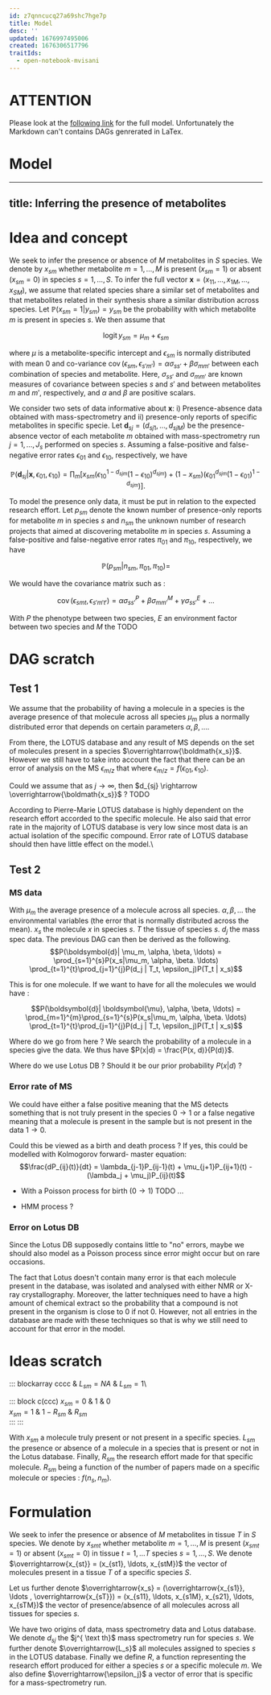 ```yaml
---
id: z7qnncucq27a69shc7hge7p
title: Model
desc: ''
updated: 1676997495006
created: 1676306517796
traitIds:
  - open-notebook-mvisani
---
```


# ATTENTION
Please look at the [following link](https://commons-research.github.io/common_dws_public_storage/anticipated_lotus/model/Metabolites.pdf) for the full model. Unfortunately the Markdown can't contains DAGs genrerated in LaTex. 

# Model 
---
title: Inferring the presence of metabolites
---

# Idea and concept

We seek to infer the presence or absence of $M$ metabolites in $S$
species. We denote by $x_{sm}$ whether metabolite $m=1,\ldots,M$ is
present ($x_{sm}=1$) or absent ($x_{sm}=0$) in species $s=1,\ldots,S$.
To infer the full vector
$\boldsymbol{x}=(x_{11}, \ldots, x_{1M},\ldots,x_{SM})$, we assume that
related species share a similar set of metabolites and that metabolites
related in their synthesis share a similar distribution across species.
Let $\mathbb{P}(x_{sm}=1|y_{sm})=y_{sm}$ be the probability with which
metabolite $m$ is present in species $s$. We then assume that

$$\mathop{\mathrm{logit}}y_{sm} = \mu_m + \epsilon_{sm}$$

where $\mu$ is a metabolite-specific intercept and $\epsilon_{sm}$ is
normally distributed with mean 0 and co-variance
$\mathop{\mathrm{cov}}(\epsilon_{sm},\epsilon_{s'm'})=\alpha \sigma_{ss'} + \beta \sigma_{mm'}$
between each combination of species and metabolite. Here, $\sigma_{ss'}$
and $\sigma_{mm'}$ are known measures of covariance between species $s$
and $s'$ and between metabolites $m$ and $m'$, respectively, and
$\alpha$ and $\beta$ are positive scalars.

We consider two sets of data informative about $\boldsymbol{x}$: i)
Presence-absence data obtained with mass-spectrometry and ii)
presence-only reports of specific metabolites in specific specie. Let
$\boldsymbol{d}_{sj}=(d_{sj1}, \ldots, d_{sjM})$ be the presence-absence
vector of each metabolite $m$ obtained with mass-spectrometry run
$j=1,\ldots,J_s$ performed on species $s$. Assuming a false-positive and
false-negative error rates $\epsilon_{01}$ and $\epsilon_{10}$,
respectively, we have

$$\mathbb{P}(\boldsymbol{d}_{sj}|\boldsymbol{x}, \epsilon_{01}, \epsilon_{10}) = \prod_m \left[ x_{sm}\left(\epsilon_{10}^{1-d_{sjm}}(1-\epsilon_{10})^{d_{sjm}}\right) + (1-x_{sm})\left( \epsilon_{01}^{d_{sjm}}(1-\epsilon_{01})^{1-d_{sjm}}\right)\right].$$

To model the presence only data, it must be put in relation to the
expected research effort. Let $p_{sm}$ denote the known number of
presence-only reports for metabolite $m$ in species $s$ and $n_{sm}$ the
unknown number of research projects that aimed at discovering metabolite
$m$ in species $s$. Assuming a false-positive and false-negative error
rates $\pi_{01}$ and $\pi_{10}$, respectively, we have

$$\mathbb{P}(p_{sm}|n_{sm}, \pi_{01}, \pi_{10}) =$$

We would have the covariance matrix such as :

$$\mathop{\mathrm{cov}}(\epsilon_{smt}, \epsilon_{s'm't'}) = \alpha \sigma_{ss'}^P + \beta \sigma_{mm'}^M + \gamma \sigma_{ss'}^E + \ldots$$

With $P$ the phenotype between two species, $E$ an environment factor
between two species and $M$ the TODO

# DAG scratch

## Test 1

We assume that the probability of having a molecule in a species is the
average presence of that molecule across all species $\mu_m$ plus a
normally distributed error that depends on certain parameters
$\alpha, \beta, \ldots$.

From there, the LOTUS database and any result of MS depends on the set
of molecules present in a species $\overrightarrow{\boldmath{x_s}}$.
However we still have to take into account the fact that there can be an
error of analysis on the MS $\epsilon_{m/z}$ that where
$\epsilon_{m/z} = f(\epsilon_{01}, \epsilon_{10})$.

Could we assume that as $j \rightarrow \infty$, then
$d_{sj} \rightarrow \overrightarrow{\boldmath{x_s}}$ ? TODO

According to Pierre-Marie LOTUS database is highly dependent on the
research effort accorded to the specific molecule. He also said that
error rate in the majority of LOTUS database is very low since most data
is an actual isolation of the specific compound. Error rate of LOTUS
database should then have little effect on the model.\

## Test 2

### MS data

With $\mu_m$ the average presence of a molecule across all species.
$\alpha, \beta, \ldots$ the environmental variables (the error that is
normally distributed across the mean). $x_s$ the molecule $x$ in species
$s$. $T$ the tissue of species $s$. $d_j$ the mass spec data. The
previous DAG can then be derived as the following.
$$P(\boldsymbol{d}| \mu_m, \alpha, \beta, \ldots) = \prod_{s=1}^{s}P(x_s|\mu_m, \alpha, \beta. \ldots) \prod_{t=1}^{t}\prod_{j=1}^{j}P(d_j | T_t, \epsilon_j)P(T_t | x_s)$$

This is for one molecule. If we want to have for all the molecules we
would have :

$$P(\boldsymbol{d}| \boldsymbol{\mu}, \alpha, \beta, \ldots) = \prod_{m=1}^{m}\prod_{s=1}^{s}P(x_s|\mu_m, \alpha, \beta. \ldots) \prod_{t=1}^{t}\prod_{j=1}^{j}P(d_j | T_t, \epsilon_j)P(T_t | x_s)$$

Where do we go from here ? We search the probability of a molecule in a
species give the data. We thus have $P(x|d) = \frac{P(x, d)}{P(d)}$.

Where do we use Lotus DB ? Should it be our prior probability $P(x|d)$ ?

### Error rate of MS

We could have either a false positive meaning that the MS detects
something that is not truly present in the species $0\rightarrow 1$ or a
false negative meaning that a molecule is present in the sample but is
not present in the data $1 \rightarrow 0$.

Could this be viewed as a birth and death process ? If yes, this could
be modelled with Kolmogorov forward- master equation:
$$\frac{dP_{ij}(t)}{dt} = \lambda_{j-1}P_{ij-1}(t) + \mu_{j+1}P_{ij+1}(t) - (\lambda_j + \mu_j)P_{ij}(t)$$

-   With a Poisson process for birth ($0\rightarrow 1$) TODO \...

-   HMM process ?

### Error on Lotus DB

Since the Lotus DB supposedly contains little to \"no\" errors, maybe we
should also model as a Poisson process since error might occur but on
rare occasions.

The fact that Lotus doesn't contain many error is that each molecule
present in the database, was isolated and analysed with either NMR or
X-ray crystallography. Moreover, the latter techniques need to have a
high amount of chemical extract so the probability that a compound is
not present in the organism is close to 0 if not 0. However, not all
entries in the database are made with these techniques so that is why we
still need to account for that error in the model.

# Ideas scratch

::: blockarray
cccc & $L_{sm} = NA$ & $L_{sm} = 1$\

::: block
c(ccc) $x_{sm}=0$ & $1$ & $0$\
$x_{sm}=1$ & $1-R_{sm}$ & $R_{sm}$\
:::
:::

With $x_{sm}$ a molecule truly present or not present in a specific
species. $L_{sm}$ the presence or absence of a molecule in a species
that is present or not in the Lotus database. Finally, $R_{sm}$ the
research effort made for that specific molecule. $R_{sm}$ being a
function of the number of papers made on a specific molecule or species
: $f(n_s, n_m)$.

# Formulation

We seek to infer the presence or absence of $M$ metabolites in tissue
$T$ in $S$ species. We denote by $x_{smt}$ whether metabolite
$m=1,\ldots,M$ is present ($x_{smt}=1$) or absent ($x_{smt}=0$) in
tissue $t = 1, \ldots T$ species $s=1,\ldots,S$. We denote
$\overrightarrow{x_{st}} = (x_{st1}, \ldots, x_{stM})$ the vector of
molecules present in a tissue $T$ of a specific species $S$.

Let us further denote
$\overrightarrow{x_s} = (\overrightarrow{x_{s1}}, \ldots , \overrightarrow{x_{sT}}) = (x_{s11}, \ldots, x_{s1M}, x_{s21}, \ldots, x_{sTM})$
the vector of presence/absence of all molecules across all tissues for
species $s$.

We have two origins of data, mass spectrometry data and Lotus database.
We denote $d_{sj}$ the $j^{ \text th}$ mass spectrometry run for species
$s$. We further denote $\overrightarrow{L_s}$ all molecules assigned to
species $s$ in the LOTUS database. Finally we define $R$, a function
representing the research effort produced for either a species $s$ or a
specific molecule $m$. We also define $\overrightarrow{\epsilon_j}$ a
vector of error that is specific for a mass-spectrometry run.

